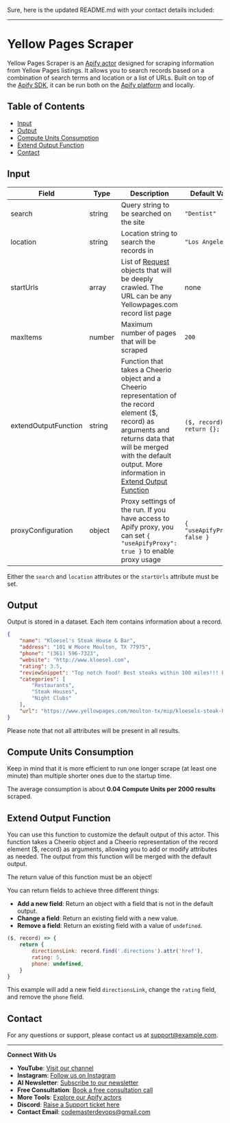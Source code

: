 Sure, here is the updated README.md with your contact details included:

---

# Yellow Pages Scraper

Yellow Pages Scraper is an [Apify actor](https://apify.com/actors) designed for scraping information from Yellow Pages listings. It allows you to search records based on a combination of search terms and location or a list of URLs. Built on top of the [Apify SDK](https://sdk.apify.com/), it can be run both on the [Apify platform](https://my.apify.com) and locally.

## Table of Contents
- [Input](#input)
- [Output](#output)
- [Compute Units Consumption](#compute-units-consumption)
- [Extend Output Function](#extend-output-function)
- [Contact](#contact)

## Input

| Field | Type | Description | Default Value |
| ----- | ---- | ----------- | ------------- |
| search | string | Query string to be searched on the site | `"Dentist"` |
| location | string | Location string to search the records in | `"Los Angeles"` |
| startUrls | array | List of [Request](https://sdk.apify.com/docs/api/request#docsNav) objects that will be deeply crawled. The URL can be any Yellowpages.com record list page | none |
| maxItems | number | Maximum number of pages that will be scraped | `200` |
| extendOutputFunction | string | Function that takes a Cheerio object and a Cheerio representation of the record element ($, record) as arguments and returns data that will be merged with the default output. More information in [Extend Output Function](#extend-output-function) | `($, record) => { return {}; }` |
| proxyConfiguration | object | Proxy settings of the run. If you have access to Apify proxy, you can set `{ "useApifyProxy": true }` to enable proxy usage | `{ "useApifyProxy": false }` |

Either the `search` and `location` attributes or the `startUrls` attribute must be set.

## Output

Output is stored in a dataset. Each item contains information about a record.

```json
{
    "name": "Kloesel's Steak House & Bar",
    "address": "101 W Moore Moulton, TX 77975",
    "phone": "(361) 596-7323",
    "website": "http://www.kloesel.com",
    "rating": 3.5,
    "reviewSnippet": "Top notch food! Best steaks within 100 miles!!! Excellent lunch specials as well.",
    "categories": [
        "Restaurants",
        "Steak Houses",
        "Night Clubs"
    ],
    "url": "https://www.yellowpages.com/moulton-tx/mip/kloesels-steak-house-bar-11137114?lid=171485443"
}
```

Please note that not all attributes will be present in all results.

## Compute Units Consumption

Keep in mind that it is more efficient to run one longer scrape (at least one minute) than multiple shorter ones due to the startup time.

The average consumption is about **0.04 Compute Units per 2000 results** scraped.

## Extend Output Function

You can use this function to customize the default output of this actor. This function takes a Cheerio object and a Cheerio representation of the record element ($, record) as arguments, allowing you to add or modify attributes as needed. The output from this function will be merged with the default output.

The return value of this function must be an object!

You can return fields to achieve three different things:
- **Add a new field**: Return an object with a field that is not in the default output.
- **Change a field**: Return an existing field with a new value.
- **Remove a field**: Return an existing field with a value of `undefined`.

```javascript
($, record) => {
    return {
        directionsLink: record.find('.directions').attr('href'),
        rating: 5,
        phone: undefined,
    }
}
```

This example will add a new field `directionsLink`, change the `rating` field, and remove the `phone` field.

## Contact

For any questions or support, please contact us at [support@example.com](mailto:contact@quicklifesolutions.com).

---

**Connect With Us**

- **YouTube**: [Visit our channel](https://www.youtube.com/@CodeMaster-421)
- **Instagram**: [Follow us on Instagram](https://www.instagram.com/quicklifesolutionsofficial/)
- **AI Newsletter**: [Subscribe to our newsletter](https://sendfox.com/quicklifesolutions)
- **Free Consultation**: [Book a free consultation call](https://tidycal.com/quicklifesolutions/free-consultation)
- **More Tools**: [Explore our Apify actors](https://apify.com/dainty_screw)
- **Discord**: [Raise a Support ticket here](https://discord.gg/2WGj2PDmHb)
- **Contact Email**: [codemasterdevops@gmail.com](mailto:codemasterdevops@gmail.com)

